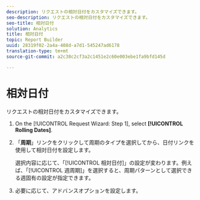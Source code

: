 ```yaml
---
description: リクエストの相対日付をカスタマイズできます。
seo-description: リクエストの相対日付をカスタマイズできます。
seo-title: 相対日付
solution: Analytics
title: 相対日付
topic: Report Builder
uuid: 28319f02-2a4a-408d-a7d1-545247ad6178
translation-type: tm+mt
source-git-commit: a2c38c2cf3a2c1451e2c60e003ebe1fa9bfd145d

---
```



# 相対日付

リクエストの相対日付をカスタマイズできます。

1. On the [!UICONTROL Request Wizard: Step 1], select **[!UICONTROL Rolling Dates]**.
1. 「**周期**」リンクをクリックして周期のタイプを選択してから、日付リンクを使用して相対日付を設定します。

   選択内容に応じて、「[!UICONTROL 相対日付]」の設定が変わります。例えば、「[!UICONTROL 週周期]」を選択すると、周期パターンとして選択できる週固有の設定が指定できます。

1. 必要に応じて、アドバンスオプションを設定します。
